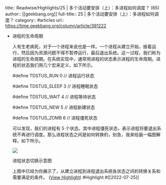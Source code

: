 title:: Readwise/Highlights/25 | 多个活动要安排（上）：多进程如何调度？ (65)
author:: [[geekbang.org]]
full-title:: 25 | 多个活动要安排（上）：多进程如何调度？
category:: #articles
url:: https://time.geekbang.org/column/article/391222

- 进程的生命周期
  
  人有生老病死，对于一个进程来说也是一样。一个进程从建立开始，接着运行，然后因为资源问题不得不暂停运行，最后退出系统。这一过程，我们称为进程的生命周期。在系统实现中，通常用进程的状态表示进程的生命周期。进程的状态我们用几个宏来定义，如下所示。
  
  #define TDSTUS_RUN 0 // 进程运行状态
  
  #define TDSTUS_SLEEP 3 // 进程睡眠状态
  
  #define TDSTUS_WAIT 4 // 进程等待状态
  
  #define TDSTUS_NEW 5 // 进程新建状态
  
  #define TDSTUS_ZOMB 6 // 进程僵死状态
  
  可以发现，我们的进程有 5 个状态。其中进程僵死状态，表示进程将要退出系统不再进行调度。那么进程状态之间是如何转换的，别急，我来给画一幅图解释，如下所示。
  
  ![](https://static001.geekbang.org/resource/image/a3/7a/a3ec5e2e1c0dc6acdb50095b20e2977a.jpg?wh=3453x2630)
  
  进程状态切换示意图
  
  上图中已经为你展示了，从建立进程到进程退出系统各状态之间的转换关系和需要满足的条件。 ([View Highlight](https://read.readwise.io/read/01g8srfaa2bf65jmpp58tvvtvs)) #Highlight #[[2022-07-25]]